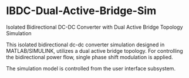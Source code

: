 # IBDC-Dual-Active-Bridge-Sim
Isolated Bidirectional DC-DC Converter with Dual Active Bridge Topology Simulation

This isolated bidirectional dc-dc converter simulation designed in MATLAB/SIMULINK, utilizes a dual active bridge topology.
For controlling the bidirectional power flow, single phase shift modulation is applied.

The simulation model is controlled from the user interface subsystem.
